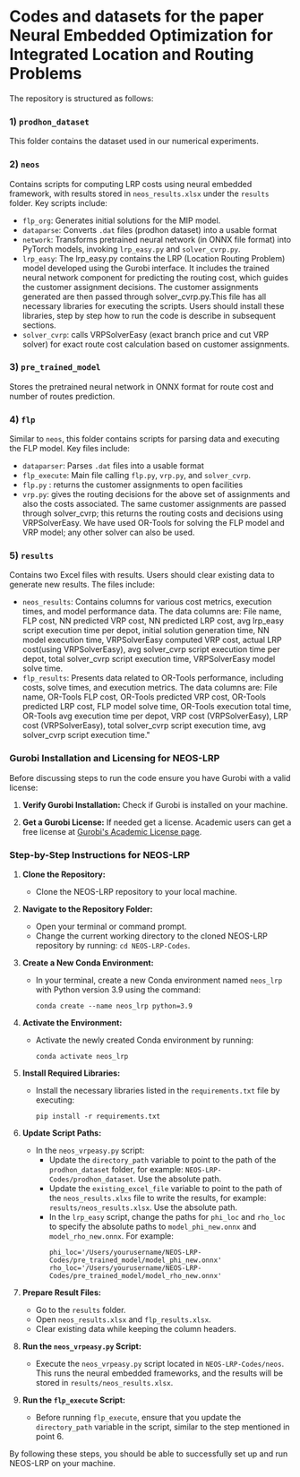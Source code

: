 #  Codes and datasets for the paper Neural Embedded Optimization for Integrated Location and Routing Problems

The repository is structured as follows: 

### 1) `prodhon_dataset` 
This folder contains the dataset used in our numerical experiments.

### 2) `neos` 
Contains scripts for computing LRP costs using neural embedded framework, with results stored in `neos_results.xlsx` under the `results` folder. Key scripts include:
   - `flp_org`: Generates initial solutions for the MIP model.
   - `dataparse`: Converts `.dat` files (prodhon dataset) into a usable format
   - `network`: Transforms pretrained neural network (in ONNX file format) into PyTorch models, invoking `lrp_easy.py` and `solver_cvrp.py`.
   - `lrp_easy`: The lrp_easy.py contains the LRP (Location Routing Problem) model developed using the Gurobi interface. It includes the trained neural network component for predicting the routing cost, which guides the customer assignment decisions. The customer assignments generated are then passed through solver_cvrp.py.This file has all necessary libraries for executing the scripts. Users should install these libraries, step by step how to run the code is describe in subsequent sections.
   - `solver_cvrp`: calls VRPSolverEasy (exact branch price and cut VRP solver) for exact route cost calculation based on customer assignments.

### 3) `pre_trained_model` 
Stores the pretrained neural network in ONNX format for route cost and number of routes prediction.

### 4) `flp` 
Similar to `neos`, this folder contains scripts for parsing data and executing the FLP model. Key files include:
   - `dataparser`: Parses `.dat` files into a usable format
   - `flp_execute`: Main file calling `flp.py`, `vrp.py`, and `solver_cvrp`.
   - `flp.py` : returns the customer assignments to open facilities
   -  `vrp.py`: gives the routing decisions for the above set of assignments and also the costs associated. The same customer assignments are passed through solver_cvrp; this returns the routing costs and decisions using VRPSolverEasy. We have used OR-Tools for solving the FLP model and VRP model; any other solver can also be used.

### 5) `results` 
Contains two Excel files with results. Users should clear existing data to generate new results. The files include:
   - `neos_results`: Contains columns for various cost metrics, execution times, and model performance data. The data columns are: File name, FLP cost, NN predicted VRP cost, NN predicted LRP cost, avg lrp_easy script execution time per depot, initial solution generation time, NN model execution time, VRPSolverEasy computed VRP cost, actual LRP cost(using VRPSolverEasy), avg solver_cvrp script execution time per depot, total solver_cvrp script execution time, VRPSolverEasy model solve time.
   - `flp_results`: Presents data related to OR-Tools performance, including costs, solve times, and execution metrics. The data columns are: File name, OR-Tools FLP cost, OR-Tools predicted VRP cost, OR-Tools predicted LRP cost, FLP model solve time, OR-Tools execution total time, OR-Tools avg execution time per depot, VRP cost (VRPSolverEasy), LRP cost (VRPSolverEasy), total solver_cvrp script execution time, avg solver_cvrp script execution time."


### Gurobi Installation and Licensing for NEOS-LRP

Before discussing steps to run the code ensure you have Gurobi with a valid license:

1. **Verify Gurobi Installation:** Check if Gurobi is installed on your machine.

2. **Get a Gurobi License:** If needed get a license. Academic users can get a free license at [Gurobi's Academic License page](https://www.gurobi.com/features/academic-named-user-license/). 

### Step-by-Step Instructions for NEOS-LRP

1. **Clone the Repository:**
   - Clone the NEOS-LRP repository to your local machine.

2. **Navigate to the Repository Folder:**
   - Open your terminal or command prompt.
   - Change the current working directory to the cloned NEOS-LRP repository by running: `cd NEOS-LRP-Codes`.

3. **Create a New Conda Environment:**
   - In your terminal, create a new Conda environment named `neos_lrp` with Python version 3.9 using the command:
     ```
     conda create --name neos_lrp python=3.9
     ```

4. **Activate the Environment:**
   - Activate the newly created Conda environment by running:
     ```
     conda activate neos_lrp
     ```

5. **Install Required Libraries:**
   - Install the necessary libraries listed in the `requirements.txt` file by executing:
     ```
     pip install -r requirements.txt
     ```

6. **Update Script Paths:**
   - In the `neos_vrpeasy.py` script:
     - Update the `directory_path` variable to point to the path of the `prodhon_dataset` folder, for example: `NEOS-LRP-Codes/prodhon_dataset`. Use the absolute path.
     - Update the `existing_excel_file` variable to point to the path of the `neos_results.xlxs` file to write the results, for example: `results/neos_results.xlsx`. Use the absolute path.
     - In the `lrp_easy` script, change the paths for `phi_loc` and `rho_loc` to specify the absolute paths to `model_phi_new.onnx` and `model_rho_new.onnx`. For example:
       ```
       phi_loc='/Users/yourusername/NEOS-LRP-Codes/pre_trained_model/model_phi_new.onnx'
       rho_loc='/Users/yourusername/NEOS-LRP-Codes/pre_trained_model/model_rho_new.onnx'
       ```

7. **Prepare Result Files:**
   - Go to the `results` folder.
   - Open `neos_results.xlsx` and `flp_results.xlsx`.
   - Clear existing data while keeping the column headers.

8. **Run the `neos_vrpeasy.py` Script:**
   - Execute the `neos_vrpeasy.py` script located in `NEOS-LRP-Codes/neos`. This runs the neural embedded frameworks, and the results will be stored in `results/neos_results.xlsx`.

9. **Run the `flp_execute` Script:**
   - Before running `flp_execute`, ensure that you update the `directory_path` variable in the script, similar to the step mentioned in point 6.

By following these steps, you should be able to successfully set up and run NEOS-LRP on your machine.
